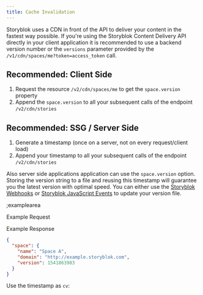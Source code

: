 ```yaml
---
title: Cache Invalidation
---
```


Storyblok uses a CDN in front of the API to deliver your content in the fastest way possible. If you're using the Storyblok Content Delivery API directly in your client application it is recommended to use a backend version number or the `versions` parameter provided by the `/v1/cdn/spaces/me?token=access_token` call.

## Recommended: Client Side

1. Request the resource `/v2/cdn/spaces/me` to get the `space.version` property
2. Append the `space.version` to all your subsequent calls of the endpoint `/v2/cdn/stories`

## Recommended: SSG / Server Side

1. Generate a timestamp (once on a server, not on every request/client load)
2. Append your timestamp to all your subsequent calls of the endpoint `/v2/cdn/stories`

Also server side applications application can use the  `space.version` option. Storing the version string to a file and reusing this timestamp will guarantee you the latest version with optimal speed. You can either use the [Storyblok Webhooks](https://www.storyblok.com/docs/Guides/using-storyblok-webhooks) or [Storyblok JavaScript Events](https://www.storyblok.com/docs/Guides/storyblok-latest-js#events) to update your version file.

;examplearea

Example Request

<RequestExample url="https://api.storyblok.com/v2/cdn/spaces/me?token=wANpEQEsMYGOwLxwXQ76Ggtt"></RequestExample>

Example Response

```json
{
  "space": {
    "name": "Space A",
    "domain": "http://example.storyblok.com",
    "version": 1541863983
  }
}
```

Use the timestamp as `cv`:

<RequestExample url="https://api.storyblok.com/v2/cdn/stories?cv=1541863983&token=wANpEQEsMYGOwLxwXQ76Ggtt"></RequestExample>


